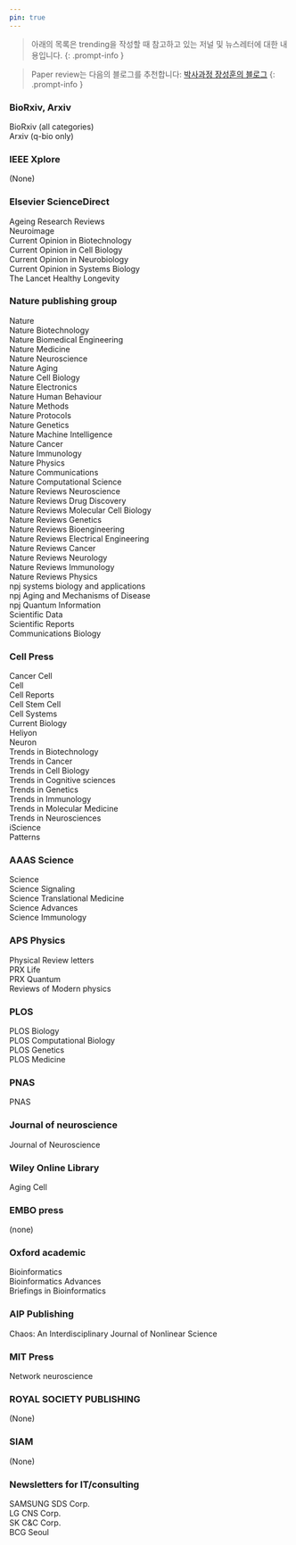 ```yaml
---
pin: true
---
```


> 아래의 목록은 trending을 작성할 때 참고하고 있는 저널 및 뉴스레터에 대한 내용입니다.
{: .prompt-info }

> Paper review는 다음의 블로그를 추천합니다: [박사과정 장성훈의 블로그](https://blog.naver.com/imogold)
{: .prompt-info }

### BioRxiv, Arxiv
BioRxiv (all categories)\
Arxiv (q-bio only)

### IEEE Xplore
(None)

### Elsevier ScienceDirect
Ageing Research Reviews\
Neuroimage\
Current Opinion in Biotechnology\
Current Opinion in Cell Biology\
Current Opinion in Neurobiology\
Current Opinion in Systems Biology\
The Lancet Healthy Longevity

### Nature publishing group
Nature\
Nature Biotechnology\
Nature Biomedical Engineering\
Nature Medicine\
Nature Neuroscience\
Nature Aging\
Nature Cell Biology\
Nature Electronics\
Nature Human Behaviour\
Nature Methods\
Nature Protocols\
Nature Genetics\
Nature Machine Intelligence\
Nature Cancer\
Nature Immunology\
Nature Physics\
Nature Communications\
Nature Computational Science\
Nature Reviews Neuroscience\
Nature Reviews Drug Discovery\
Nature Reviews Molecular Cell Biology\
Nature Reviews Genetics\
Nature Reviews Bioengineering\
Nature Reviews Electrical Engineering\
Nature Reviews Cancer\
Nature Reviews Neurology\
Nature Reviews Immunology\
Nature Reviews Physics\
npj systems biology and applications\
npj Aging and Mechanisms of Disease\
npj Quantum Information\
Scientific Data\
Scientific Reports\
Communications Biology

### Cell Press
Cancer Cell\
Cell\
Cell Reports\
Cell Stem Cell\
Cell Systems\
Current Biology\
Heliyon\
Neuron\
Trends in Biotechnology\
Trends in Cancer\
Trends in Cell Biology\
Trends in Cognitive sciences\
Trends in Genetics\
Trends in Immunology\
Trends in Molecular Medicine\
Trends in Neurosciences\
iScience\
Patterns

### AAAS Science
Science\
Science Signaling\
Science Translational Medicine\
Science Advances\
Science Immunology

### APS Physics
Physical Review letters\
PRX Life\
PRX Quantum\
Reviews of Modern physics

### PLOS
PLOS Biology\
PLOS Computational Biology\
PLOS Genetics\
PLOS Medicine

### PNAS
PNAS

### Journal of neuroscience
Journal of Neuroscience

### Wiley Online Library
Aging Cell

### EMBO press
(none)

### Oxford academic
Bioinformatics\
Bioinformatics Advances\
Briefings in Bioinformatics

### AIP Publishing
Chaos: An Interdisciplinary Journal of Nonlinear Science

### MIT Press
Network neuroscience

### ROYAL SOCIETY PUBLISHING
(None)

### SIAM
(None)

### Newsletters for IT/consulting
SAMSUNG SDS Corp.\
LG CNS Corp.\
SK C&C Corp.\
BCG Seoul
